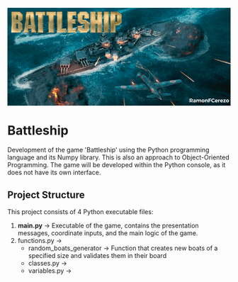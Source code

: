<p align="center">
  <img src="https://github.com/RamonFCerezo/Battleship/blob/main/img/Battleship.png" alt="Battleship game screenshot" style="display: block; margin: auto;">
</p>

<h1>Battleship</h1>

<p>Development of the game 'Battleship' using the Python programming language and its Numpy library. This is also an approach to Object-Oriented Programming. The game will be developed within the Python console, as it does not have its own interface.</p>

<h2>Project Structure</h2>
<p>This project consists of 4 Python executable files:</p>
<ol>
  <li><strong>main.py</strong> &#8594; Executable of the game, contains the presentation messages, coordinate inputs, and the main logic of the game.</li>
  <li>functions.py &#8594;
    <ul>
      <li>random_boats_generator &#8594; Function that creates new boats of a specified size and validates them in their board</li>
  <li>classes.py &#8594; </li>
  <li>variables.py &#8594; </li>
</ol>
